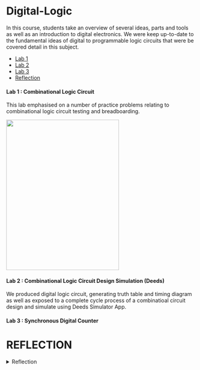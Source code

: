 # Digital-Logic
In this course, students take an overview of several ideas, parts and tools as well as an introduction to digital electronics. We were keep up-to-date to the fundamental ideas of digital to programmable logic circuits that were be covered detail in this subject.

- [Lab 1](https://github.com/frraahn/Digital-Logic/blob/main/README.md#lab-1--combinational-logic-circuit)
- [Lab 2](https://github.com/frraahn/Digital-Logic/blob/main/README.md#lab-2--combinational-logic-circuit-design-simulation-deeds)
- [Lab 3](https://github.com/frraahn/Digital-Logic/blob/main/README.md#lab-3--synchronous-digital-counter)
- [Reflection](https://github.com/frraahn/Digital-Logic/blob/main/README.md#reflection)
  
#### Lab 1 : Combinational Logic Circuit
This lab emphasised on a number of practice problems relating to combinational logic circuit testing and breadboarding.

<img src="https://github.com/frraahn/Digital-Logic/assets/147979222/a83fca5a-c72a-4f0b-8c6c-92e3e306fe10" width=300 height=400>

#### Lab 2 : Combinational Logic Circuit Design Simulation (Deeds)
We produced digital logic circuit, generating truth table and timing diagram as well as exposed to a complete cycle process of a combinatioal circuit design and simulate using Deeds Simulator App.

#### Lab 3 : Synchronous Digital Counter

# REFLECTION
<details>
<summary>Reflection</summary>
This course helped me to understand how computers work inside. I gained knowledge about gates, circuits and how to make things with binary numbers. Even though this course was new to me, I always looking forward to use this knowledge to create more exciting things in the future!
</details>
